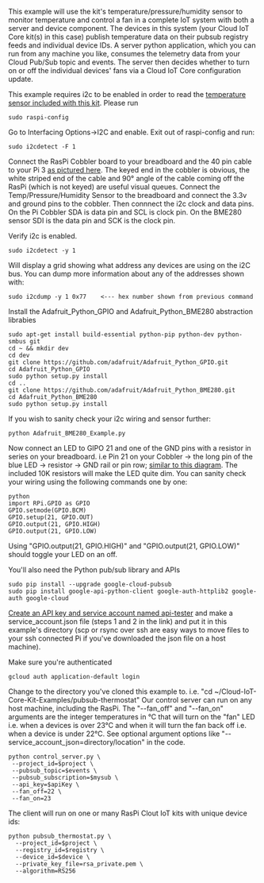 This example will use the kit's temperature/pressure/humidity sensor to monitor temperature and control a fan in a complete IoT system with both a server and device component. The devices in this system (your Cloud IoT Core kit(s) in this case) publish temperature data on their pubsub registry feeds and individual device IDs. A server python application, which you can run from any machine you like, consumes the telemetry data from your Cloud Pub/Sub topic and events. The server then decides whether to turn on or off the individual devices' fans via a Cloud IoT Core configuration update. 

This example requires i2c to be enabled in order to read the [temperature sensor included with this kit](https://www.adafruit.com/product/2652). Please run 

    sudo raspi-config

Go to Interfacing Options->I2C and enable. Exit out of raspi-config and run:

    sudo i2cdetect -F 1

Connect the RasPi Cobbler board to your breadboard and the 40 pin cable to your Pi 3 [as pictured here](https://cdn-shop.adafruit.com/970x728/2029-01.jpg). The keyed end in the cobbler is obvious, the white striped end of the cable and 90° angle of the cable coming off the RasPi (which is not keyed) are useful visual queues. Connect the Temp/Pressure/Humidity Sensor to the breadboard and connect the 3.3v and ground pins to the cobbler. Then connnect the i2c clock and data pins. On the Pi Cobbler SDA is data pin and SCL is clock pin. On the BME280 sensor SDI is the data pin and SCK is the clock pin.

Verify i2c is enabled. 

    sudo i2cdetect -y 1
    
Will display a grid showing what address any devices are using on the i2C bus. You can dump more information about any of the addresses shown with:
    
    sudo i2cdump -y 1 0x77    <--- hex number shown from previous command
    
Install the Adafruit_Python_GPIO and Adafruit_Python_BME280 abstraction librabies

    sudo apt-get install build-essential python-pip python-dev python-smbus git
    cd ~ && mkdir dev
    cd dev
    git clone https://github.com/adafruit/Adafruit_Python_GPIO.git
    cd Adafruit_Python_GPIO
    sudo python setup.py install
    cd ..
    git clone https://github.com/adafruit/Adafruit_Python_BME280.git
    cd Adafruit_Python_BME280
    sudo python setup.py install
If you wish to sanity check your i2c wiring and sensor further:

    python Adafruit_BME280_Example.py 

Now connect an LED to GIPO 21 and one of the GND pins with a resistor in series on your breadboard. i.e Pin 21 on your Cobbler -> the long pin of the blue LED -> resistor -> GND rail or pin row; [similar to this diagram](https://cdn-learn.adafruit.com/assets/assets/000/024/147/medium800/raspberry_pi_little_cobbler_bb.png). The included 10K resistors will make the LED quite dim. You can sanity check your wiring using the following commands one by one:

    python
    import RPi.GPIO as GPIO
    GPIO.setmode(GPIO.BCM) 
    GPIO.setup(21, GPIO.OUT)
    GPIO.output(21, GPIO.HIGH)
    GPIO.output(21, GPIO.LOW)

Using "GPIO.output(21, GPIO.HIGH)" and "GPIO.output(21, GPIO.LOW)" should toggle your LED on an off.

You'll also need the Python pub/sub library and APIs

    sudo pip install --upgrade google-cloud-pubsub
    sudo pip install google-api-python-client google-auth-httplib2 google-auth google-cloud

[Create an API key and service account named api-tester](https://cloud.google.com/iot/docs/device_manager_samples) and make a service_account.json file (steps 1 and 2 in the link) and put it in this example's directory (scp or rsync over ssh are easy ways to move files to your ssh connected Pi if you've downloaded the json file on a host machine).

Make sure you're authenticated

    gcloud auth application-default login

Change to the directory you've cloned this example to. i.e. "cd ~/Cloud-IoT-Core-Kit-Examples/pubsub-thermostat"
Our control server can run on any host machine, including the RasPi. The "--fan_off" and "--fan_on" arguments are the integer temperatures in °C that will turn on the "fan" LED i.e. when a devices is over 23°C and when it will turn the fan back off i.e. when a device is under 22°C. See optional argument options like "--service_account_json=directory/location" in the code.

    python control_server.py \
     --project_id=$project \
     --pubsub_topic=$events \
     --pubsub_subscription=$mysub \
     --api_key=$apiKey \
     --fan_off=22 \
     --fan_on=23

The client will run on one or many RasPi Clout IoT kits with unique device ids:

    python pubsub_thermostat.py \
      --project_id=$project \
      --registry_id=$registry \
      --device_id=$device \
      --private_key_file=rsa_private.pem \
      --algorithm=RS256
